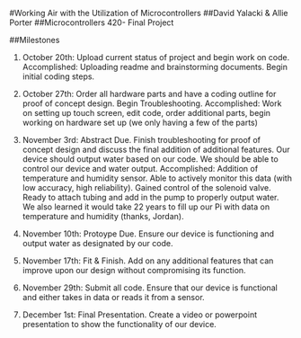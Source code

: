 #Working Air with the Utilization of Microcontrollers
##David Yalacki & Allie Porter
##Microcontrollers 420- Final Project

##Milestones

1. October 20th: Upload current status of project and begin work on code.
Accomplished: Uploading readme and brainstorming documents. Begin initial coding steps.

2. October 27th: Order all hardware parts and have a coding outline for proof of concept design. Begin Troubleshooting.
Accomplished: Work on setting up touch screen, edit code, order additional parts, begin working on hardware set up (we only having a few of the parts)
3. November 3rd: Abstract Due. Finish troubleshooting for proof of concept design and discuss the final addition of additional features. Our device should output water based on our code. We should be able to control our device and water output.
Accomplished: Addition of temperature and humidity sensor. Able to actively monitor this data (with low accuracy, high reliability). Gained control of the solenoid valve. Ready to attach tubing and add in the pump to properly output water. We also learned it would take 22 years to fill up our Pi with data on temperature and humidity (thanks, Jordan).

4. November 10th: Protoype Due. Ensure our device is functioning and output water as designated by our code.
5. November 17th: Fit & Finish. Add on any additional features that can improve upon our design without compromising its function.
6. November 29th: Submit all code. Ensure that our device is functional and either takes in data or reads it from a sensor.
7. December 1st: Final Presentation. Create a video or powerpoint presentation to show the functionality of our device.
